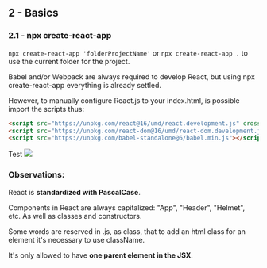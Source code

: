## 2 - Basics

### 2.1 - npx create-react-app

```npx create-react-app 'folderProjectName'``` or ```npx create-react-app .``` to use the current folder for the project.

Babel and/or Webpack are always required to develop React, but using npx create-react-app everything is already settled.

However, to manually configure React.js to your index.html, is possible import the scripts thus:

```html
<script src="https://unpkg.com/react@16/umd/react.development.js" crossorigin></script>
<script src="https://unpkg.com/react-dom@16/umd/react-dom.development.js" crossorigin></script>
<script src="https://unpkg.com/babel-standalone@6/babel.min.js"></script>
```
Test ![](https://i.imgur.com/j4zBXdN.png)

### Observations:

React is **standardized with PascalCase**.

Components in React are always capitalized: "App", "Header", "Helmet", etc. As well as classes and constructors.

Some words are reserved in .js, as class, that to add an html class for an element it's necessary to use className.

It's only allowed to have **one parent element in the JSX**.
